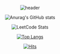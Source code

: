 <div align="center">

  ![header](https://capsule-render.vercel.app/api?type=transparent&color=auto&height=300&section=header&text=Joonior%20Programmer%20\(%20Joon%20\)&fontSize=65)
  
  ![Anurag's GitHub stats](https://github-readme-stats.vercel.app/api?username=Joonior-Programmer&show_icons=true&theme=dark)

  ![LeetCode Stats](https://leetcard.jacoblin.cool/Joonior-Programmer?theme=dark&font=Andika)

  [![Top Langs](https://github-readme-stats.vercel.app/api/top-langs/?username=Joonior-Programmer&layout=compact&theme=dark&langs_count=8)](https://github.com/anuraghazra/github-readme-stats)


  [![Hits](https://hits.seeyoufarm.com/api/count/incr/badge.svg?url=https%3A%2F%2Fgithub.com%2FJoonior-Programmer&count_bg=%2379C83D&title_bg=%23555555&icon=&icon_color=%23E7E7E7&title=Visitor&edge_flat=false)](https://hits.seeyoufarm.com) 
</div>

<!--
**Joonior-Programmer/Joonior-Programmer** is a ✨ _special_ ✨ repository because its `README.md` (this file) appears on your GitHub profile.

Here are some ideas to get you started:

- 🔭 I’m currently working on ...
- 🌱 I’m currently learning ...
- 👯 I’m looking to collaborate on ...
- 🤔 I’m looking for help with ...
- 💬 Ask me about ...
- 📫 How to reach me: ...
- 😄 Pronouns: ...
- ⚡ Fun fact: ...
-->
